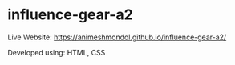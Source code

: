 ﻿# influence-gear-a2
Live Website: https://animeshmondol.github.io/influence-gear-a2/

Developed using: HTML, CSS
